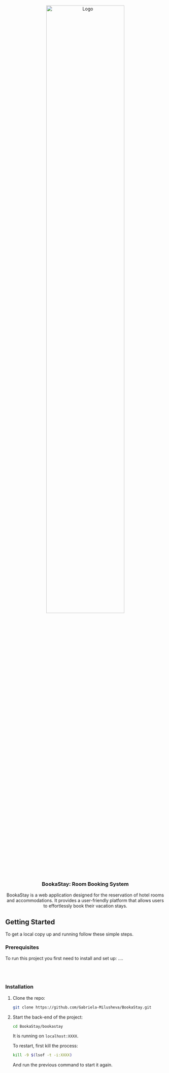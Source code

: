 <!-- PROJECT LOGO -->
<br />
<p align="center">
  <a href="https://github.com/Gabriela-Milusheva/BookaStay">
    <img style="images/bookastay_logo.png" src="" alt="Logo" width="70%" height="70%">
  </a>


  <h3 align="center">BookaStay: Room Booking System</h3>

<p align="center">
    BookaStay is a web application designed for the reservation of hotel rooms and accommodations. It provides a user-friendly platform that allows users to effortlessly book their vacation stays.
</p>

<!-- GETTING STARTED -->
## Getting Started

To get a local copy up and running follow these simple steps.

### Prerequisites
To run this project you first need to install and set up:
....

<br>
<br>


### Installation

1. Clone the repo:
   ```sh
   git clone https://github.com/Gabriela-Milusheva/BookaStay.git
   ```

2. Start the back-end of the project:
   ```sh
   cd BookaStay/bookastay
   ```
   It is running on ```localhost:XXXX```.

   To restart, first kill the process:
   ```sh
   kill -9 $(lsof -t -i:XXXX)   
   ```
   And run the previous command to start it again.

<br>
<br>
